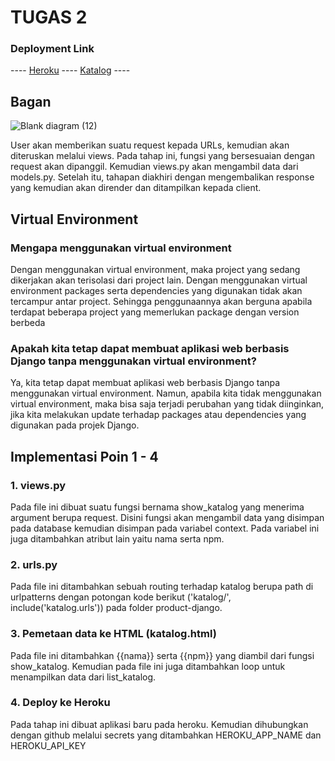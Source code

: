 # TUGAS 2

### Deployment Link
---- [Heroku](https://pbp-tugas2-mrh.herokuapp.com/) ----
[Katalog](https://pbp-tugas2-mrh.herokuapp.com/katalog) ----

## Bagan
![Blank diagram (12)](https://user-images.githubusercontent.com/90910827/190218417-a9715656-483d-477a-aabf-9cfd699c3245.png)

User akan memberikan suatu request kepada URLs, kemudian akan diteruskan melalui views. Pada tahap ini, fungsi yang bersesuaian dengan request akan dipanggil. Kemudian views.py akan mengambil data dari models.py. Setelah itu, tahapan diakhiri dengan mengembalikan response yang kemudian akan dirender dan ditampilkan kepada client.

## Virtual Environment
### Mengapa menggunakan virtual environment
Dengan menggunakan virtual environment, maka project yang sedang dikerjakan akan terisolasi dari project lain. Dengan menggunakan virtual environment packages serta dependencies yang digunakan tidak akan tercampur antar project. Sehingga penggunaannya akan berguna apabila terdapat beberapa project yang memerlukan package dengan version berbeda

### Apakah kita tetap dapat membuat aplikasi web berbasis Django tanpa menggunakan virtual environment?
Ya, kita tetap dapat membuat aplikasi web berbasis Django tanpa menggunakan virtual environment. Namun, apabila kita tidak menggunakan virtual environment, maka bisa saja terjadi perubahan yang tidak diinginkan, jika kita melakukan update terhadap packages atau dependencies yang digunakan pada projek Django.

## Implementasi Poin 1 - 4
### 1. views.py 
Pada file ini dibuat suatu fungsi bernama show_katalog yang menerima argument berupa request. Disini fungsi akan mengambil data yang disimpan pada database kemudian disimpan pada variabel context. Pada variabel ini juga ditambahkan atribut lain yaitu nama serta npm.

### 2. urls.py
Pada file ini ditambahkan sebuah routing terhadap katalog berupa path di urlpatterns dengan potongan kode berikut ('katalog/', include('katalog.urls')) pada folder product-django. 

### 3. Pemetaan data ke HTML (katalog.html)
Pada file ini ditambahkan {{nama}} serta {{npm}} yang diambil dari fungsi show_katalog. Kemudian pada file ini juga ditambahkan loop untuk menampilkan data dari list_katalog.

### 4. Deploy ke Heroku
Pada tahap ini dibuat aplikasi baru pada heroku. Kemudian dihubungkan dengan github melalui secrets yang ditambahkan HEROKU_APP_NAME dan HEROKU_API_KEY



